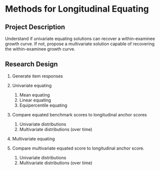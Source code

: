 # Methods for Longitudinal Equating

## Project Description

Understand if univariate equating solutions can recover a within-examinee growth curve. If not, propose a multivariate solution capable of recovering the within-examinee growth curve. 

## Research Design 

1. Generate item responses

2. Univariate equating
    1. Mean equating
    2. Linear equating
    3. Equipercentile equating 

3. Compare equated benchmark scores to longitudinal anchor scores
    1. Univariate distributions
    2. Multivariate distributions (over time)

4. Multivariate equating

5. Compare multivariate equated score to longitudinal anchor score. 
    1. Univariate distributions
    2. Multivariate distributions (over time)


